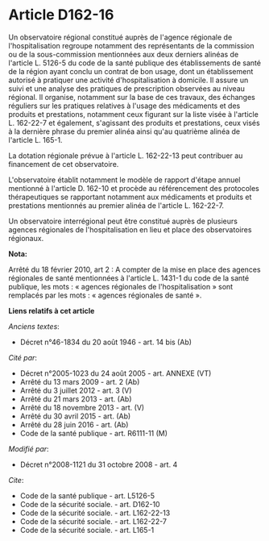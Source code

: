 # Article D162-16

Un observatoire régional constitué auprès de l'agence régionale de l'hospitalisation regroupe notamment des représentants de
la commission ou de la sous-commission mentionnées aux deux derniers alinéas de l'article L. 5126-5 du code de la santé
publique des établissements de santé de la région ayant conclu un contrat de bon usage, dont un établissement autorisé à
pratiquer une activité d'hospitalisation à domicile. Il assure un suivi et une analyse des pratiques de prescription
observées au niveau régional. Il organise, notamment sur la base de ces travaux, des échanges réguliers sur les pratiques
relatives à l'usage des médicaments et des produits et prestations, notamment ceux figurant sur la liste visée à l'article L.
162-22-7 et également, s'agissant des produits et prestations, ceux visés à la dernière phrase du premier alinéa ainsi qu'au
quatrième alinéa de l'article L. 165-1. 

La dotation régionale prévue à l'article L. 162-22-13 peut contribuer au financement de cet observatoire.

L'observatoire établit notamment le modèle de rapport d'étape annuel mentionné à l'article D. 162-10 et procède au
référencement des protocoles thérapeutiques se rapportant notamment aux médicaments et produits et prestations mentionnés au
premier alinéa de l'article L. 162-22-7. 

Un observatoire interrégional peut être constitué auprès de plusieurs agences régionales de l'hospitalisation en lieu et
place des observatoires régionaux.

**Nota:**

Arrêté du 18 février 2010, art 2 : A compter de la mise en place des agences régionales de santé mentionnées à l'article L.
1431-1 du code de la santé publique, les mots : « agences régionales de l'hospitalisation » sont remplacés par les mots :
« agences régionales de santé ».

**Liens relatifs à cet article**

_Anciens textes_:

  - Décret n°46-1834 du 20 août 1946 - art. 14 bis (Ab)

_Cité par_:

  - Décret n°2005-1023 du 24 août 2005 - art. ANNEXE (VT)
  - Arrêté du 13 mars 2009 - art. 2 (Ab)
  - Arrêté du 3 juillet 2012 - art. 3 (V)
  - Arrêté du 21 mars 2013 - art. (Ab)
  - Arrêté du 18 novembre 2013 - art. (V)
  - Arrêté du 30 avril 2015 - art. (Ab)
  - Arrêté du 28 juin 2016 - art. (Ab)
  - Code de la santé publique - art. R6111-11 (M)

_Modifié par_:

  - Décret n°2008-1121 du 31 octobre 2008 - art. 4

_Cite_:

  - Code de la santé publique - art. L5126-5
  - Code de la sécurité sociale. - art. D162-10
  - Code de la sécurité sociale. - art. L162-22-13
  - Code de la sécurité sociale. - art. L162-22-7
  - Code de la sécurité sociale. - art. L165-1
